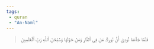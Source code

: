 ```yaml
---
tags: 
 - quran 
 - "An-Naml"
---
```


> فَلَمَّا جَآءَهَا نُودِيَ أَنۢ بُورِكَ مَن فِي ٱلنَّارِ وَمَنۡ حَوۡلَهَا وَسُبۡحَٰنَ ٱللَّهِ رَبِّ ٱلۡعَٰلَمِينَ
